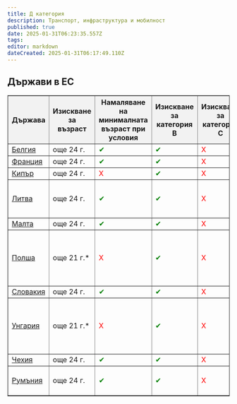 ```yaml
---
title: Д категория
description: Транспорт, инфраструктура и мобилност
published: true
date: 2025-01-31T06:23:35.557Z
tags: 
editor: markdown
dateCreated: 2025-01-31T06:17:49.110Z
---
```


## Държави в ЕС

<table border="1" style="border-collapse: collapse; width: 100%;">
  <thead style="background-color: #f2f2f2;">
    <tr>
      <th>Държава</th>
      <th>Изискване за възраст</th>
      <th>Намаляване на минималната възраст при условия</th>
      <th>Изискване за категория B</th>
      <th>Изискване за категория C</th>
      <th>Изискване за стаж</th>
      <th>Други</th>
    </tr>
  </thead>
  <tbody>
    <!-- Example rows -->
    <tr>
      <td><a href="https://mobilit.belgium.be/fr/route/conduire/permis-de-conduire/permis-de-conduire-belge/bus-et-autocar-categorie-d-d1-de-d1e">Белгия</a></td>
      <td>още 24 г.</td>
      <td style="color: green;">✔</td>
      <td style="color: green;">✔</td>
      <td style="color: red;">Х</td>
      <td style="color: red;">Х</td>
      <td></td>
    </tr>
    <tr>
      <td><a href="https://www.service-public.fr/particuliers/vosdroits/F2844">Франция</a></td>
      <td>още 24 г.</td>
      <td style="color: green;">✔</td>
      <td style="color: green;">✔</td>
      <td style="color: red;">Х</td>
      <td style="color: red;">Х</td>
      <td></td>
    </tr>
    <tr>
      <td><a href="https://www.mcw.gov.cy/mcw/rtd/rtd.nsf/All/0E7D7AAC6B7610ACC225781C0029D44B">Кипър</a></td>
      <td>още 24 г.</td>
      <td style="color: red;">Х</td>
      <td style="color: green;">✔</td>
      <td style="color: red;">Х</td>
      <td style="color: red;">Х</td>
      <td></td>
    </tr>
    <tr>
      <td><a href="https://eket.lt/d-kategorija/">Литва</a></td>
      <td>още 24 г.</td>
      <td style="color: green;">✔</td>
      <td style="color: green;">✔</td>
      <td style="color: red;">Х</td>
      <td style="color: red;">Х</td>
      <td>Допълнителен сертификат за професионална категория D</td>
    </tr>
    <tr>
      <td><a href="https://www.transport.gov.mt/land/licence/obtaining-your-driving-licence-786">Малта</a></td>
      <td>още 24 г.</td>
      <td style="color: green;">✔</td>
      <td style="color: green;">✔</td>
      <td style="color: red;">Х</td>
      <td style="color: red;">Х</td>
      <td></td>
    </tr>
    <tr>
      <td><a href="https://www.autodna.pl/blog/prawo-jazdy-kat-d/">Полша</a></td>
      <td>още 21 г.*</td>
      <td style="color: red;">Х</td>
      <td style="color: green;">✔</td>
      <td style="color: red;">Х</td>
      <td style="color: red;">Х</td>
      <td>*До 24-годишна възраст се ограничава разстоянието за шофиране</td>
    </tr>
    <tr>
      <td><a href="http://www.autoskola.akademia.sk/sk/skupina-d/">Словакия</a></td>
      <td>още 24 г.</td>
      <td style="color: green;">✔</td>
      <td style="color: green;">✔</td>
      <td style="color: red;">Х</td>
      <td style="color: red;">Х</td>
      <td></td>
    </tr>
    <tr>
      <td><a href="https://gyorsjogositvany.hu/busz-jogositvany/d-kategoria">Унгария</a></td>
      <td>още 21 г.*</td>
      <td style="color: red;">Х</td>
      <td style="color: green;">✔</td>
      <td style="color: red;">Х</td>
      <td style="color: red;">Х</td>
      <td>*До 24-годишна възраст документът не е валиден извън страната</td>
    </tr>
    <tr>
      <td><a href="https://autoskola-abc.cz/ridicsky-prukaz-pro-skupinu-d">Чехия</a></td>
      <td>още 24 г.</td>
      <td style="color: green;">✔</td>
      <td style="color: green;">✔</td>
      <td style="color: red;">Х</td>
      <td style="color: red;">Х</td>
      <td></td>
    </tr>
    <tr>
      <td><a href="https://autogeneral.ro/permis-categoria-d/">Румъния</a></td>
      <td>още 24 г.</td>
      <td style="color: green;">✔</td>
      <td style="color: green;">✔</td>
      <td style="color: red;">Х</td>
      <td style="color: red;">Х</td>
      <td>Съкратен курс с категории С и D1</td>
    </tr>
    <!-- Add the remaining rows similarly -->
  </tbody>
</table>
